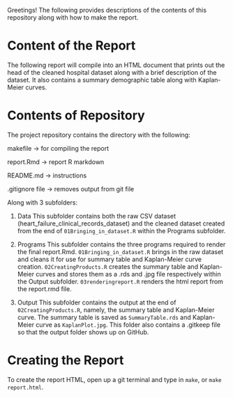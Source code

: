 Greetings! The following provides descriptions of the contents of this repository along with how to make the report.

# Content of the Report

The following report will compile into an HTML document that prints out the head of the cleaned hospital dataset along with a brief description of the dataset. It also contains a summary demographic table along with Kaplan-Meier curves.

# Contents of Repository

The project repository contains the directory with the following:
  
  makefile -> for compiling the report 
  
  report.Rmd -> report R markdown
  
  README.md -> instructions
  
  .gitignore file -> removes output from git file
  
  Along with 3 subfolders:

  1) Data
    This subfolder contains both the raw CSV dataset (heart_failure_clinical_records_dataset) and the cleaned dataset created
    from the end of `01Bringing_in_dataset.R` within the Programs subfolder.
  
  2) Programs
    This subfolder contains the three programs required to render the final report.Rmd. `01Bringing_in_dataset.R` brings in the
    raw dataset and cleans it for use for summary table and Kaplan-Meier curve creation. `02CreatingProducts.R` creates the           summary table and Kaplan-Meier curves and stores them as a .rds and .jpg file respectively within the Output subfolder.           `03renderingreport.R` renders the html report from the report.rmd file.
  
  3) Output
    This subfolder contains the output at the end of `02CreatingProducts.R`, namely, the summary table and Kaplan-Meier curve. The     summary table is saved as `SummaryTable.rds` and Kaplan-Meier curve as `KaplanPlot.jpg`. This folder also contains a .gitkeep     file so that the output folder shows up on GitHub. 
    
# Creating the Report
To create the report HTML, open up a git terminal and type in `make`, or `make report.html`. 
    
    
    
    